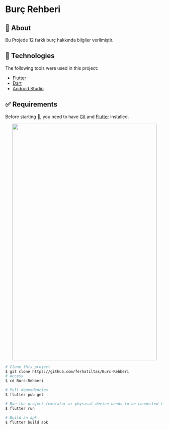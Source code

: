 # Burç Rehberi


## :dart: About ##

Bu Projede 12 farklı burç hakkında bilgiler verilmiştir.

## :rocket: Technologies ##

The following tools were used in this project:

- [Flutter](https://flutter.dev/)
- [Dart](https://dart.dev/)
- [Android Studio](https://developer.android.com/studio?gclid=Cj0KCQiAyJOBBhDCARIsAJG2h5eL8TqlTcYWCGcBIPw1fvDCI8-HFaYlvzdfH8GUd_-j9kX9SbFTTJkaAo3MEALw_wcB&gclsrc=aw.ds)


## :white_check_mark: Requirements ##

Before starting :checkered_flag:, you need to have [Git](https://git-scm.com) and [Flutter](https://flutter.dev/) installed.


<p align="center">
  <img width="460" height="750" src="https://github.com/ferhadus/Burc-Rehberi/blob/master/myapp.gif">
</p>


```bash
# Clone this project
$ git clone https://github.com/ferhatiltas/Burc-Rehberi
# Access
$ cd Burc-Rehberi

# Pull dependencies
$ flutter pub get

# Run the project (emulator or physical device needs to be connected first)
$ flutter run

# Build an apk
$ flutter build apk
```
